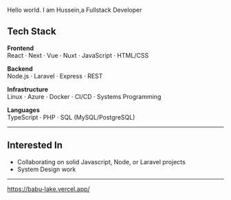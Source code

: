 <p>Hello world. I am Hussein,a Fullstack Developer</p>

## Tech Stack

**Frontend**  
React · Next · Vue · Nuxt · JavaScript · HTML/CSS

**Backend**  
Node.js · Laravel · Express · REST   

**Infrastructure**  
Linux · Azure · Docker · CI/CD · Systems Programming

**Languages**  
TypeScript · PHP · SQL (MySQL/PostgreSQL)

---
## Interested In

- Collaborating on solid Javascript, Node, or Laravel projects  
- System Design work  

---
https://babu-lake.vercel.app/


